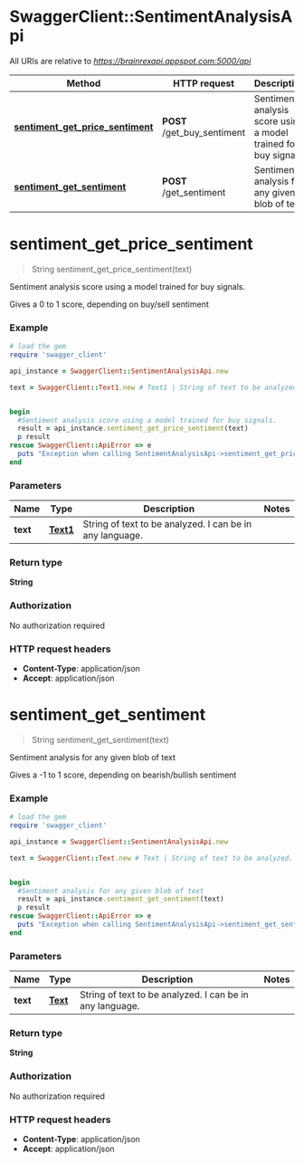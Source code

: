 # SwaggerClient::SentimentAnalysisApi

All URIs are relative to *https://brainrexapi.appspot.com:5000/api*

Method | HTTP request | Description
------------- | ------------- | -------------
[**sentiment_get_price_sentiment**](SentimentAnalysisApi.md#sentiment_get_price_sentiment) | **POST** /get_buy_sentiment | Sentiment analysis score using a model trained for buy signals.
[**sentiment_get_sentiment**](SentimentAnalysisApi.md#sentiment_get_sentiment) | **POST** /get_sentiment | Sentiment analysis for any given blob of text


# **sentiment_get_price_sentiment**
> String sentiment_get_price_sentiment(text)

Sentiment analysis score using a model trained for buy signals.

Gives a 0 to 1 score, depending on buy/sell sentiment

### Example
```ruby
# load the gem
require 'swagger_client'

api_instance = SwaggerClient::SentimentAnalysisApi.new

text = SwaggerClient::Text1.new # Text1 | String of text to be analyzed. I can be in any language.


begin
  #Sentiment analysis score using a model trained for buy signals.
  result = api_instance.sentiment_get_price_sentiment(text)
  p result
rescue SwaggerClient::ApiError => e
  puts "Exception when calling SentimentAnalysisApi->sentiment_get_price_sentiment: #{e}"
end
```

### Parameters

Name | Type | Description  | Notes
------------- | ------------- | ------------- | -------------
 **text** | [**Text1**](Text1.md)| String of text to be analyzed. I can be in any language. | 

### Return type

**String**

### Authorization

No authorization required

### HTTP request headers

 - **Content-Type**: application/json
 - **Accept**: application/json



# **sentiment_get_sentiment**
> String sentiment_get_sentiment(text)

Sentiment analysis for any given blob of text

Gives a -1 to 1 score, depending on bearish/bullish sentiment

### Example
```ruby
# load the gem
require 'swagger_client'

api_instance = SwaggerClient::SentimentAnalysisApi.new

text = SwaggerClient::Text.new # Text | String of text to be analyzed. I can be in any language.


begin
  #Sentiment analysis for any given blob of text
  result = api_instance.sentiment_get_sentiment(text)
  p result
rescue SwaggerClient::ApiError => e
  puts "Exception when calling SentimentAnalysisApi->sentiment_get_sentiment: #{e}"
end
```

### Parameters

Name | Type | Description  | Notes
------------- | ------------- | ------------- | -------------
 **text** | [**Text**](Text.md)| String of text to be analyzed. I can be in any language. | 

### Return type

**String**

### Authorization

No authorization required

### HTTP request headers

 - **Content-Type**: application/json
 - **Accept**: application/json



